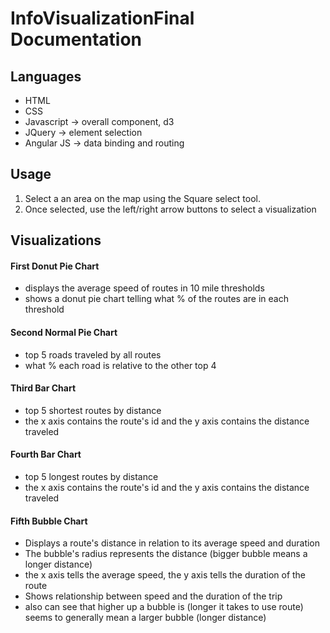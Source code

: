 # InfoVisualizationFinal Documentation

## Languages
  * HTML
  * CSS
  * Javascript -> overall component, d3
  * JQuery -> element selection 
  * Angular JS -> data binding and routing
	
## Usage
  1. Select a an area on the map using the Square select tool.
  2. Once selected, use the left/right arrow buttons to select a visualization
  
## Visualizations

#### First Donut Pie Chart
  * displays the average speed of routes in 10 mile thresholds
  * shows a donut pie chart telling what % of the routes are in each threshold
	
#### Second Normal Pie Chart
  * top 5 roads traveled by all routes 
  * what % each road is relative to the other top 4
	
#### Third Bar Chart
  * top 5 shortest routes by distance
  * the x axis contains the route's id and the y axis contains the distance traveled
	
#### Fourth Bar Chart
  * top 5 longest routes by distance
  * the x axis contains the route's id and the y axis contains the distance traveled
	
#### Fifth Bubble Chart
  * Displays a route's distance in relation to its average speed and duration
  * The bubble's radius represents the distance (bigger bubble means a longer distance)
  * the x axis tells the average speed, the y axis tells the duration of the route
  * Shows relationship between speed and the duration of the trip 
  * also can see that higher up a bubble is (longer it takes to use route) seems to generally mean a larger bubble (longer distance)